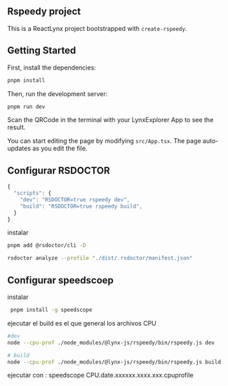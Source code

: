 ## Rspeedy project

This is a ReactLynx project bootstrapped with `create-rspeedy`.

## Getting Started

First, install the dependencies:

```bash
pnpm install
```

Then, run the development server:

```bash
pnpm run dev
```

Scan the QRCode in the terminal with your LynxExplorer App to see the result.

You can start editing the page by modifying `src/App.tsx`. The page auto-updates as you edit the file.

## Configurar RSDOCTOR

```js
{
  "scripts": {
    "dev": "RSDOCTOR=true rspeedy dev",
    "build": "RSDOCTOR=true rspeedy build",
  }
}

```
instalar

```bash
pnpm add @rsdoctor/cli -D
```

```bash
rsdoctor analyze --profile "./dist/.rsdoctor/manifest.json"
```
## Configurar  speedscoep

instalar
```bash
 pnpm install -g speedscope
```

ejecutar el build es el que general los archivos CPU
```bash
#dev
node --cpu-prof ./node_modules/@lynx-js/rspeedy/bin/rspeedy.js dev

# build
node --cpu-prof ./node_modules/@lynx-js/rspeedy/bin/rspeedy.js build
```
ejecutar con : speedscope CPU.date.xxxxxx.xxxx.xxx.cpuprofile